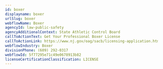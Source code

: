 ```yaml
---
id: boxer
displayname: boxer
urlSlug: boxer
webflowName: Boxer
agencyId: law-public-safety
agencyAdditionalContext: State Athletic Control Board
callToActionText: Get Your Professional Boxer License
callToActionLink: https://www.nj.gov/oag/sacb/licensing-application.html
webflowIndustry: Boxer
divisionPhone: (609) 292-0317
webflowId: 5f77295e71c49e0678913b82
licenseCertificationClassification: LICENSE
---
```

